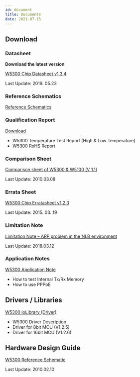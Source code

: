 ```yaml
---
id: document
title: Documents
date: 2021-07-15
---
```


## Download 

### Datasheet

**Download the latest version**

<a href="/img/products/w5300/W5300_DS_V134E.pdf" target="_blank">W5300 Chip Datasheet v1.3.4</a>

Last Update: 2019. 05.23

### Reference Schematics

<a href="/img/products/w5300/W5300_ref_schematics(2010_2_12).zip" target="_blank">Reference Schematics</a>

### Qualification Report

<a href="/img/products/w5300/W5300_Qualification_Report.zip" target="_blank">Download</a>

- W5300 Temperature Test Report (High & Low Temperature)
- W5300 RoHS Report

### Comparison Sheet

<a href="/img/products/w5300/Comparison_Sheet_between_W5100_and_W5300_V1.1_kor.pdf" target="_blank">Comparison sheet of W5300 & W5100 (V 1.1)</a>

Last Update: 2010.03.08

### Errata Sheet

<a href="/img/products/w5300/W5300_ET_V123E(1).pdf" target="_blank">W5300 Chip Erratasheet v1.2.3</a>

Last Update: 2015. 03. 19

### Limitation Note

<a href="/img/products/w7500/w7500_arp_problem_in_the_nlb.pdf" target="_blank">Limitation Note – ARP problem in the NLB environment</a>

Last Update: 2018.03.12

### Application Notes

<a href="/img/products/w5300/W5300_app_note.zip" target="_blank">W5300 Application Note</a>

- How to test Internal Tx/Rx Memory
- How to use PPPoE

## Drivers / Libraries

[W5300 ioLibrary (Driver)](https://github.com/Wiznet/ioLibrary_Driver)

- W5300 Driver Description
- Driver for 8bit MCU (V1.2.5)
- Driver for 16bit MCU (V1.2.6)

## Hardware Design Guide

<a href="/img/products/w5300/W5300_ref_schematics(2010_2_12).zip" target="_blank">W5300 Reference Schematic</a>

Last Update: 2010.02.10